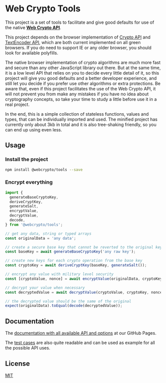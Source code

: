 # Web Crypto Tools

This project is a set of tools to facilitate and give good defaults for use of the native **[Web Crypto API](https://developer.mozilla.org/en-US/docs/Web/API/Web_Crypto_API)**.

This project depends on the browser implementation of [Crypto API](https://caniuse.com/#feat=cryptography) and [TextEncoder API](https://caniuse.com/#feat=textencoder), which are both current implemented on all green browsers. If you do need to support IE or any older browser, you should look for available polyfills.

The native browser implementation of crypto algorithms are much more fast and secure than any other JavaScript library out there. But at the same time, it is a low level API that relies on you to decide every little detail of it, so this project will give you good defaults and a better developer experience, and still let you decide if you prefer use other algorithms or extra protections. Be aware that, even if this project facilitates the use of the Web Crypto API, it will not prevent you from make any mistakes if you have no idea about cryptography concepts, so take your time to study a little before use it in a real project.

In the end, this is a simple collection of stateless functions, values and types, that can be individually imported and used. The minified project has currently only about 3kb in total and it is also tree-shaking friendly, so you can end up using even less.

## Usage

### Install the project

```bash
npm install @webcrypto/tools --save
```

### Encrypt everything

```ts
import {
  generateBaseCryptoKey,
  deriveCryptKey,
  generateSalt,
  encryptValue,
  decryptValue,
  decode,
} from '@webcrypto/tools';

// get any data, string or typed arrays
const originalData = 'any data';

// create a secure base key that cannot be reverted to the original key value
const baseKey = await generateBaseCryptoKey('any raw key');

// create new keys for each crypto operation from the base key
const cryptoKey = await deriveCryptKey(baseKey, generateSalt());

// encrypt any value with military level security
const [cryptoValue, nonce] = await encryptValue(originalData, cryptoKey);

// decrypt your value when necessary
const decryptedValue = await decryptValue(cryptoValue, cryptoKey, nonce);

// the decrypted value should be the same of the original
expect(originalData).toEqual(decode(decryptedValue));
```

## Documentation

The [documentation with all available API and options](https://willgm.github.io/web-crypto-tools/) at our GitHub Pages.

The [test cases](https://github.com/willgm/web-crypto-tools/tree/master/test) are also quite readable and can be used as example for all the possible API uses.

## License

[MIT](https://github.com/willgm/web-crypto-tools/blob/master/LICENSE)
